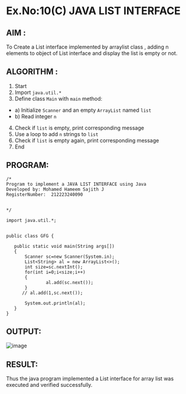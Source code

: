 # Ex.No:10(C)             JAVA LIST INTERFACE
 ## AIM :

To Create a List interface implemented by arraylist class , adding n elements to object of List interface and display the list is empty or not.


## ALGORITHM :
1.	Start
2.	Import `java.util.*`
3.	Define class `Main` with `main` method:
-	a) Initialize `Scanner` and an empty `ArrayList` named `list`
-	b) Read integer `n`
4.	Check if `list` is empty, print corresponding message
5.	Use a loop to add `n` strings to `list`
6.	Check if `list` is empty again, print corresponding message
7.	End

## PROGRAM:
 ```
/*
Program to implement a JAVA LIST INTERFACE using Java
Developed by: Mohamed Hameem Sajith J
RegisterNumber:  212223240090

 
*/

import java.util.*;


public class GFG {

	public static void main(String args[])
	{
		Scanner sc=new Scanner(System.in);
		List<String> al = new ArrayList<>();
        int size=sc.nextInt();
        for(int i=0;i<size;i++)
        {
				al.add(sc.next());
        }
       // al.add(1,sc.next());
		
		System.out.println(al);
	}
}
```




## OUTPUT:

![image](https://github.com/user-attachments/assets/ce741674-4c3f-4e78-b7b3-50861f8edb6b)


## RESULT:
Thus the java program implemented a List interface for array list was executed and verified successfully.










